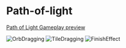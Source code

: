 # Path-of-light




[Path of Light Gameplay preview](https://user-images.githubusercontent.com/12778446/151210283-920eaf49-4ece-46c6-8b5d-b4df0772636b.mp4)



![OrbDragging](https://user-images.githubusercontent.com/12778446/151213045-46c42690-d1a1-4705-987d-75e4487b2894.gif)
![TileDragging](https://user-images.githubusercontent.com/12778446/151213061-b83bc44f-e52f-4195-95ba-b5a0c4a934d5.gif)
![FinishEffect](https://user-images.githubusercontent.com/12778446/151213069-c19c5a77-9a32-4d20-80bd-25db287e1d65.gif)
